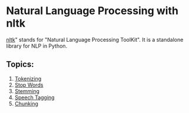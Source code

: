 # Natural Language Processing with nltk

<a href = "https://www.nltk.org">nltk</a>" stands for "Natural Language Processing ToolKit".
It is a standalone library for NLP in Python.

## Topics:
1. <a href = "https://github.com/NotShrirang/nlp-with-nltk/blob/main/1_tokenizing_nltk.py">Tokenizing<a>
2. <a href = "https://github.com/NotShrirang/nlp-with-nltk/blob/main/2_stop_words_nltk.py">Stop Words<a>
3. <a href = "https://github.com/NotShrirang/nlp-with-nltk/blob/main/3_stemming_nltk.py">Stemming<a>
4. <a href = "https://github.com/NotShrirang/nlp-with-nltk/blob/main/4_speech_tagging_nltk.ipynb">Speech Tagging<a>
5. <a href = "https://github.com/NotShrirang/nlp-with-nltk/blob/main/5_chunking_nltk.ipynb">Chunking<a>
